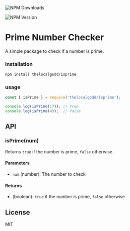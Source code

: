 ![NPM Downloads](https://img.shields.io/npm/dw/%40thelocalgodd%2Fisprime)

![NPM Version](https://img.shields.io/npm/v/%40thelocalgodd%2Fisprime)


# Prime Number Checker

A simple package to check if a number is prime.

### installation

```bash
npm install thelocalgodd/isprime
```

### usage

```javascript
const { isPrime } = require('thelocalgodd/isprime');

console.log(isPrime(17)); // true
console.log(isPrime(4));  // false
```


## API

### isPrime(num)

Returns `true` if the number is prime, `false` otherwise.

#### Parameters

- `num` (number): The number to check

#### Returns

- (boolean): `true` if the number is prime, `false` otherwise

## License

MIT